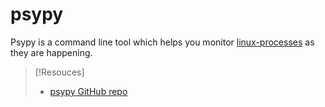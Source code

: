 
# psypy
Psypy is a command line tool which helps you monitor [linux-processes](computers/linux/linux-processes.md) as they are happening.

> [!Resouces]
> - [psypy GitHub repo](https://github.com/DominicBreuker/pspy)
